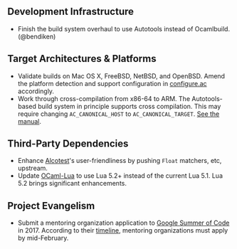 Development Infrastructure
--------------------------

- Finish the build system overhaul to use Autotools instead of Ocamlbuild.
  (@bendiken)

Target Architectures & Platforms
--------------------------------

- Validate builds on Mac OS X, FreeBSD, NetBSD, and OpenBSD.
  Amend the platform detection and support configuration in
  [configure.ac](https://github.com/conreality/conreality/blob/master/configure.ac)
  accordingly.
- Work through cross-compilation from x86-64 to ARM.
  The Autotools-based build system in principle supports cross compilation.
  This may require changing `AC_CANONICAL_HOST` to `AC_CANONICAL_TARGET`.
  [See the manual](https://www.gnu.org/software/autoconf/manual/autoconf-2.69/html_node/Canonicalizing.html).

Third-Party Dependencies
------------------------

- Enhance [Alcotest](https://github.com/mirage/alcotest)'s user-friendliness
  by pushing `Float` matchers, etc, upstream.
- Update [OCaml-Lua](http://ocaml-lua.forge.ocamlcore.org) to use Lua 5.2+
  instead of the current Lua 5.1. Lua 5.2 brings significant enhancements.

Project Evangelism
------------------

- Submit a mentoring organization application to
  [Google Summer of Code](https://developers.google.com/open-source/gsoc/)
  in 2017. According to their
  [timeline](https://developers.google.com/open-source/gsoc/timeline?hl=en),
  mentoring organizations must apply by mid-February.
